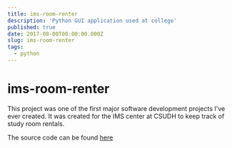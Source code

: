 ```yaml
---
title: ims-room-renter
description: 'Python GUI application used at college'
published: true
date: 2017-08-00T00:00:00.000Z
slug: ims-room-renter
tags:
  - python
---
```


# ims-room-renter

This project was one of the first major software development projects I've ever created.
It was created for the IMS center at CSUDH to keep track of study room rentals.

The source code can be found [here](https://github.com/bradtaniguchi/IMSRoomRenter)
